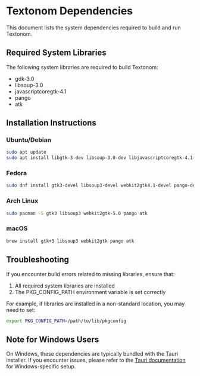 # Textonom Dependencies

This document lists the system dependencies required to build and run Textonom.

## Required System Libraries

The following system libraries are required to build Textonom:

- gdk-3.0
- libsoup-3.0
- javascriptcoregtk-4.1
- pango
- atk

## Installation Instructions

### Ubuntu/Debian

```bash
sudo apt update
sudo apt install libgtk-3-dev libsoup-3.0-dev libjavascriptcoregtk-4.1-dev libpango1.0-dev libatk1.0-dev
```

### Fedora

```bash
sudo dnf install gtk3-devel libsoup3-devel webkit2gtk4.1-devel pango-devel atk-devel
```

### Arch Linux

```bash
sudo pacman -S gtk3 libsoup3 webkit2gtk-5.0 pango atk
```

### macOS

```bash
brew install gtk+3 libsoup3 webkit2gtk pango atk
```

## Troubleshooting

If you encounter build errors related to missing libraries, ensure that:

1. All required system libraries are installed
2. The PKG_CONFIG_PATH environment variable is set correctly

For example, if libraries are installed in a non-standard location, you may need to set:

```bash
export PKG_CONFIG_PATH=/path/to/lib/pkgconfig
```

## Note for Windows Users

On Windows, these dependencies are typically bundled with the Tauri installer. If you encounter issues, please refer to the [Tauri documentation](https://tauri.app/v1/guides/getting-started/prerequisites#setting-up-windows) for Windows-specific setup.
